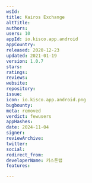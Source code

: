 ```yaml
---
wsId: 
title: Kairos Exchange
altTitle: 
authors: 
users: 10
appId: io.kisco.app.android
appCountry: 
released: 2020-12-23
updated: 2021-01-19
version: 1.0.7
stars: 
ratings: 
reviews: 
website: 
repository: 
issue: 
icon: io.kisco.app.android.png
bugbounty: 
meta: removed
verdict: fewusers
appHashes: 
date: 2024-11-04
signer: 
reviewArchive: 
twitter: 
social: 
redirect_from: 
developerName: 키스톤랩
features: 

---
```


